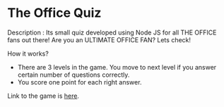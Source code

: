 # The Office Quiz

Description : Its small quiz developed using Node JS for all THE OFFICE fans out there! Are you an ULTIMATE OFFICE FAN? Lets check! 

How it works?
* There are 3 levels in the game. You move to next level if you answer certain number of questions correctly.
* You score one point for each right answer.

Link to the game is [here](https://replit.com/@RomaBulani/markTwo?embed=1&output=1#index.js).
